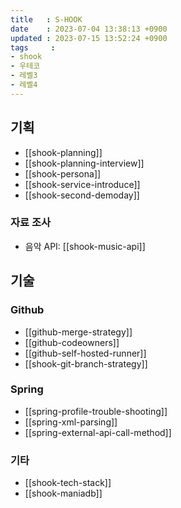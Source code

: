 ```yaml
---
title   : S-HOOK
date    : 2023-07-04 13:38:13 +0900
updated : 2023-07-15 13:52:24 +0900
tags     : 
- shook
- 우테코
- 레벨3
- 레벨4
---
```


## 기획

- [[shook-planning]]
- [[shook-planning-interview]]
- [[shook-persona]]
- [[shook-service-introduce]]
- [[shook-second-demoday]]

### 자료 조사

- 음악 API: [[shook-music-api]]

## 기술

### Github

- [[github-merge-strategy]]
- [[github-codeowners]]
- [[github-self-hosted-runner]]
- [[shook-git-branch-strategy]]

### Spring

- [[spring-profile-trouble-shooting]]
- [[spring-xml-parsing]]
- [[spring-external-api-call-method]]

### 기타

- [[shook-tech-stack]]
- [[shook-maniadb]]